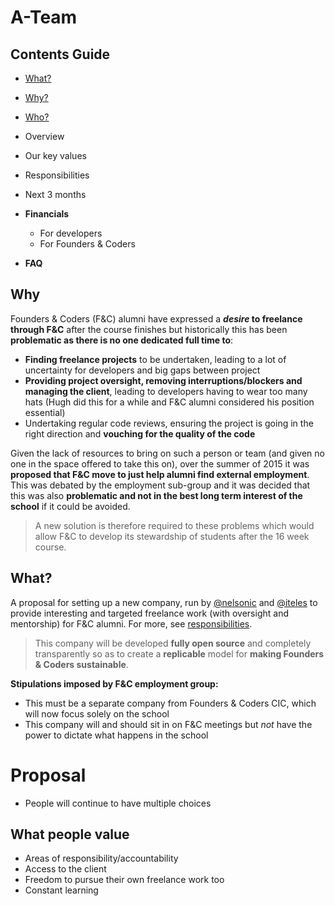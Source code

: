 # A-Team

## Contents Guide
+ [What?](#what)
+ [Why?](#why)
+ [Who?](#who)

+ Overview
+ Our key values
+ Responsibilities 
+ Next 3 months

+ **Financials**
  + For developers
  + For Founders & Coders
  
+ **FAQ**


## Why
Founders & Coders (F&C) alumni have expressed a **_desire_ to freelance through F&C** after the course finishes but historically this has been **problematic as there is no one dedicated full time to**:
  + **Finding freelance projects** to be undertaken, leading to a lot of uncertainty for developers and big gaps between project
  + **Providing project oversight, removing interruptions/blockers and managing the client**, leading to developers having to wear too many hats (Hugh did this for a while and F&C alumni considered his position essential) 
  + Undertaking regular code reviews, ensuring the project is going in the right direction and **vouching for the quality of the code**

Given the lack of resources to bring on such a person or team (and given no one in the space offered to take this on), over the summer of 2015 it was **proposed that F&C move to just help alumni find external employment**.   
This was debated by the employment sub-group and it was decided that this was also **problematic and not in the best long term interest of the school** if it could be avoided.

>A new solution is therefore required to these problems which would allow F&C to develop its stewardship of students after the 16 week course.
  
  
## What?
A proposal for setting up a new company, run by [@nelsonic] and [@iteles] to provide interesting and targeted freelance work (with oversight and mentorship) for F&C alumni.
For more, see [responsibilities](#responsibilities).

> This company will be developed **fully open source** and completely transparently so as to create a **replicable** model for **making Founders & Coders sustainable**.

**Stipulations imposed by F&C employment group:**
+ This must be a separate company from Founders & Coders CIC, which will now focus solely on the school
+ This company will and should sit in on F&C meetings but _not_ have the power to dictate what happens in the school



# Proposal


+ People will continue to have multiple choices

## What people value
+ Areas of responsibility/accountability
+ Access to the client
+ Freedom to pursue their own freelance work too 
+ Constant learning

[@nelsonic]:https://github.com/nelsonic
[@iteles]:https://github.com/iteles